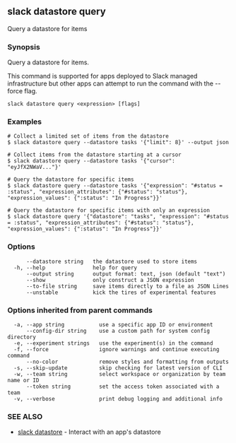 ## slack datastore query

Query a datastore for items

### Synopsis

Query a datastore for items.

This command is supported for apps deployed to Slack managed infrastructure but
other apps can attempt to run the command with the --force flag.

```
slack datastore query <expression> [flags]
```

### Examples

```
# Collect a limited set of items from the datastore
$ slack datastore query --datastore tasks '{"limit": 8}' --output json

# Collect items from the datastore starting at a cursor
$ slack datastore query --datastore tasks '{"cursor": "eyJfX2NWaV..."}'

# Query the datastore for specific items
$ slack datastore query --datastore tasks '{"expression": "#status = :status", "expression_attributes": {"#status": "status"}, "expression_values": {":status": "In Progress"}}'

# Query the datastore for specific items with only an expression
$ slack datastore query '{"datastore": "tasks", "expression": "#status = :status", "expression_attributes": {"#status": "status"}, "expression_values": {":status": "In Progress"}}'
```

### Options

```
      --datastore string   the datastore used to store items
  -h, --help               help for query
      --output string      output format: text, json (default "text")
      --show               only construct a JSON expression
      --to-file string     save items directly to a file as JSON Lines
      --unstable           kick the tires of experimental features
```

### Options inherited from parent commands

```
  -a, --app string           use a specific app ID or environment
      --config-dir string    use a custom path for system config directory
  -e, --experiment strings   use the experiment(s) in the command
  -f, --force                ignore warnings and continue executing command
      --no-color             remove styles and formatting from outputs
  -s, --skip-update          skip checking for latest version of CLI
  -w, --team string          select workspace or organization by team name or ID
      --token string         set the access token associated with a team
  -v, --verbose              print debug logging and additional info
```

### SEE ALSO

* [slack datastore](slack_datastore)	 - Interact with an app's datastore

